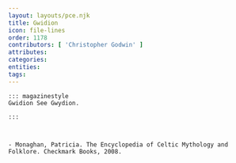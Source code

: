 ```yaml
---
layout: layouts/pce.njk
title: Gwidion
icon: file-lines
order: 1178
contributors: [ 'Christopher Godwin' ]
attributes:
categories:
entities:
tags:
---
```

``` tab [group1:Info]
::: magazinestyle
Gwidion See Gwydion.

:::
```
``` tab [group1:Attributes]
```
``` tab [group1:Entities]
```
``` tab [group1:Sources]
- Monaghan, Patricia. The Encyclopedia of Celtic Mythology and Folklore. Checkmark Books, 2008.
```
